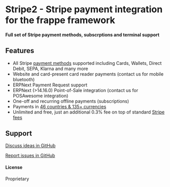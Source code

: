 # Stripe2 - Stripe payment integration for the frappe framework
#### Full set of Stripe payment methods, subscrptions and terminal support

## Features

* All Stripe <a href="https://stripe.com/docs/payments/payment-methods/overview" target="_blank">payment methods</a> supported including Cards, Wallets, Direct Debit, SEPA, Klarna and many more
* Website and card-present card reader payments (contact us for mobile bluetooth)
* ERPNext Payment Request support
* ERPNext (>14.16.0) Point-of-Sale integration (contact us for POSAwesome integration)
* One-off and recurring offline payments (subscriptions)
* Payments in <a href="https://stripe.com/docs/currencies" target="_blank">46 countries & 135+ currencies</a>
* Unlimited and free, just an additional 0.3% fee on top of standard <a href="https://stripe.com/pricing" target="_blank">Stripe fees</a>

## Support

[Discuss ideas in GitHub](https://github.com/CaseSolvedUK/stripe2-support/discussions)

[Report issues in GitHub](https://github.com/CaseSolvedUK/stripe2-support/issues)

#### License

Proprietary
